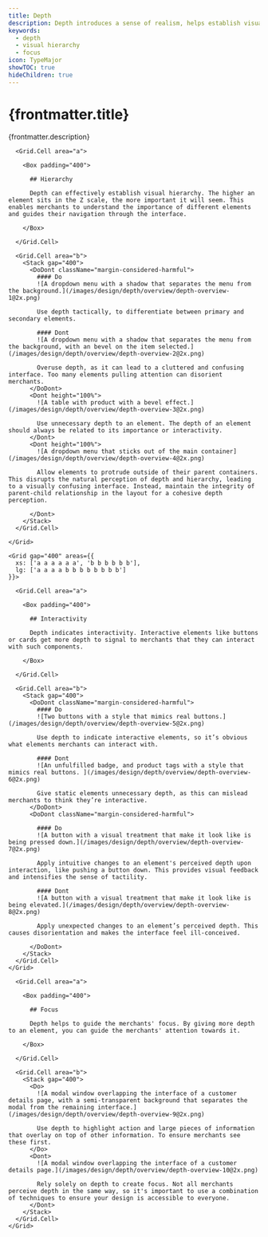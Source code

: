 ```yaml
---
title: Depth
description: Depth introduces a sense of realism, helps establish visual hierarchy, and creates focus.
keywords:
  - depth
  - visual hierarchy
  - focus
icon: TypeMajor
showTOC: true
hideChildren: true
---
```


# {frontmatter.title}

<Lede>{frontmatter.description}</Lede>

<Subnav />
<Stack gap="800">
<Card height="100%">
    <Grid gap="400" areas={{
      xs: ['a a a a a a', 'b b b b b b'], 
      lg: ['a a a a b b b b b b b b'] 
    }}>

      <Grid.Cell area="a">

        <Box padding="400">

          ## Hierarchy

          Depth can effectively establish visual hierarchy. The higher an element sits in the Z scale, the more important it will seem. This enables merchants to understand the importance of different elements and guides their navigation through the interface.

        </Box>

      </Grid.Cell>

      <Grid.Cell area="b">
        <Stack gap="400">
          <DoDont className="margin-considered-harmful">
            #### Do
            ![A dropdown menu with a shadow that separates the menu from the background.](/images/design/depth/overview/depth-overview-1@2x.png)

            Use depth tactically, to differentiate between primary and secondary elements.

            #### Dont
            ![A dropdown menu with a shadow that separates the menu from the background, with an bevel on the item selected.](/images/design/depth/overview/depth-overview-2@2x.png)

            Overuse depth, as it can lead to a cluttered and confusing interface. Too many elements pulling attention can disorient merchants.
          </DoDont>
          <Dont height="100%">
            ![A table with product with a bevel effect.](/images/design/depth/overview/depth-overview-3@2x.png)

            Use unnecessary depth to an element. The depth of an element should always be related to its importance or interactivity.
          </Dont>
          <Dont height="100%">
            ![A dropdown menu that sticks out of the main container](/images/design/depth/overview/depth-overview-4@2x.png)

            Allow elements to protrude outside of their parent containers. This disrupts the natural perception of depth and hierarchy, leading to a visually confusing interface. Instead, maintain the integrity of parent-child relationship in the layout for a cohesive depth perception.

          </Dont>
        </Stack>
      </Grid.Cell>

    </Grid>

</Card>
<Card>

    <Grid gap="400" areas={{
      xs: ['a a a a a a', 'b b b b b b'],
      lg: ['a a a a b b b b b b b b']
    }}>

      <Grid.Cell area="a">

        <Box padding="400">

          ## Interactivity

          Depth indicates interactivity. Interactive elements like buttons or cards get more depth to signal to merchants that they can interact with such components.

        </Box>

      </Grid.Cell>

      <Grid.Cell area="b">
        <Stack gap="400">
          <DoDont className="margin-considered-harmful">
            #### Do
            ![Two buttons with a style that mimics real buttons.](/images/design/depth/overview/depth-overview-5@2x.png)

            Use depth to indicate interactive elements, so it’s obvious what elements merchants can interact with.

            #### Dont
            ![An unfulfilled badge, and product tags with a style that mimics real buttons. ](/images/design/depth/overview/depth-overview-6@2x.png)

            Give static elements unnecessary depth, as this can mislead merchants to think they’re interactive.
          </DoDont>
          <DoDont className="margin-considered-harmful">

            #### Do
            ![A button with a visual treatment that make it look like is being pressed down.](/images/design/depth/overview/depth-overview-7@2x.png)

            Apply intuitive changes to an element's perceived depth upon interaction, like pushing a button down. This provides visual feedback and intensifies the sense of tactility.

            #### Dont
            ![A button with a visual treatment that make it look like is being elevated.](/images/design/depth/overview/depth-overview-8@2x.png)

            Apply unexpected changes to an element’s perceived depth. This causes disorientation and makes the interface feel ill-conceived.

          </DoDont>
        </Stack>
      </Grid.Cell>
    </Grid>

  </Card>
<Card>
    <Grid gap="400" areas={{
      xs: ['a a a a a a',  'b b b b b b'], 
      lg: ['a a a a b b b b b b b b'] 
    }}>

      <Grid.Cell area="a">

        <Box padding="400">

          ## Focus

          Depth helps to guide the merchants' focus. By giving more depth to an element, you can guide the merchants' attention towards it.

        </Box>

      </Grid.Cell>

      <Grid.Cell area="b">
        <Stack gap="400">
          <Do>
            ![A modal window overlapping the interface of a customer details page, with a semi-transparent background that separates the modal from the remaining interface.](/images/design/depth/overview/depth-overview-9@2x.png)

            Use depth to highlight action and large pieces of information that overlay on top of other information. To ensure merchants see these first.
          </Do>
          <Dont>
            ![A modal window overlapping the interface of a customer details page.](/images/design/depth/overview/depth-overview-10@2x.png)

            Rely solely on depth to create focus. Not all merchants perceive depth in the same way, so it's important to use a combination of techniques to ensure your design is accessible to everyone.
          </Dont>
        </Stack>
      </Grid.Cell>
    </Grid>

  </Card>
</Stack>
